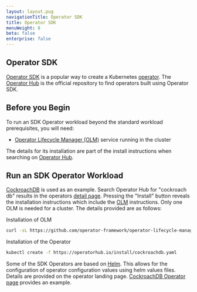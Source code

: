 ```yaml
---
layout: layout.pug
navigationTitle: Operator SDK
title: Operator SDK
menuWeight: 8
beta: false
enterprise: false
---
```


<!-- markdownlint-disable MD004 MD007 MD025 MD030 -->

## Operator SDK

[Operator SDK][operator-sdk] is a popular way to create a Kubernetes [operator][operator]. The [Operator Hub][operator-hub] is the official repository to find operators built using Operator SDK.

## Before you Begin
To run an SDK Operator workload beyond the standard workload prerequisites, you will need:

- [Operator Lifecycle Manager (OLM)][olm] service running in the cluster

The details for its installation are part of the install instructions when searching on [Operator Hub][operator-hub].

## Run an SDK Operator Workload

[CockroachDB][cockroach] is used as an example. Search Operator Hub for "cockroach db" results in the operators [detail page][cockroach-operator]. Pressing the "Install" button reveals the installation instructions which include the [OLM][olm] instructions. Only one OLM is needed for a cluster. The details provided are as follows:

Installation of OLM

```bash
curl -sL https://github.com/operator-framework/operator-lifecycle-manager/releases/download/0.16.1/install.sh | bash -s 0.16.1
```

Installation of the Operator

```bash
kubectl create -f https://operatorhub.io/install/cockroachdb.yaml
```

Some of the SDK Operators are based on [Helm][helm]. This allows for the configuration of operator configuration values using helm values files. Details are provided on the operator landing page. [CockroachDB Operator page][cockroach-operator] provides an example.

[cockroach]: https://github.com/cockroachdb/cockroach
[cockroach-operator]: https://operatorhub.io/operator/cockroachdb
[helm]: ../../helm
[olm]: https://sdk.operatorframework.io/docs/olm-integration/
[operator]: ..
[operator-sdk]: https://sdk.operatorframework.io/
[operator-hub]: https://operatorhub.io/
